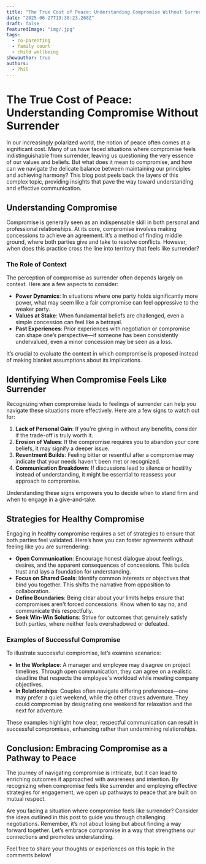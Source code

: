 ```yaml
---
title: "The True Cost of Peace: Understanding Compromise Without Surrender"
date: "2025-06-27T19:38:23.268Z"
draft: false
featuredImage: "img/.jpg"
tags:
  - co-parenting
  - family court
  - child wellbeing
showauthor: true
authors:
  - Phil
---
```


# The True Cost of Peace: Understanding Compromise Without Surrender 

In our increasingly polarized world, the notion of peace often comes at a significant cost. Many of us have faced situations where compromise feels indistinguishable from surrender, leaving us questioning the very essence of our values and beliefs. But what does it mean to compromise, and how can we navigate the delicate balance between maintaining our principles and achieving harmony? This blog post peels back the layers of this complex topic, providing insights that pave the way toward understanding and effective communication. 

## Understanding Compromise 

Compromise is generally seen as an indispensable skill in both personal and professional relationships. At its core, compromise involves making concessions to achieve an agreement. It’s a method of finding middle ground, where both parties give and take to resolve conflicts. However, when does this practice cross the line into territory that feels like surrender?  

### The Role of Context 

The perception of compromise as surrender often depends largely on context. Here are a few aspects to consider:  
- **Power Dynamics**: In situations where one party holds significantly more power, what may seem like a fair compromise can feel oppressive to the weaker party.  
- **Values at Stake**: When fundamental beliefs are challenged, even a simple concession can feel like a betrayal.  
- **Past Experiences**: Prior experiences with negotiation or compromise can shape one’s perspective—if someone has been consistently undervalued, even a minor concession may be seen as a loss.  

It’s crucial to evaluate the context in which compromise is proposed instead of making blanket assumptions about its implications. 

## Identifying When Compromise Feels Like Surrender  

Recognizing when compromise leads to feelings of surrender can help you navigate these situations more effectively. Here are a few signs to watch out for:  
1. **Lack of Personal Gain**: If you're giving in without any benefits, consider if the trade-off is truly worth it.  
2. **Erosion of Values**: If the compromise requires you to abandon your core beliefs, it may signify a deeper issue.  
3. **Resentment Builds**: Feeling bitter or resentful after a compromise may indicate that your needs haven't been met or recognized.  
4. **Communication Breakdown**: If discussions lead to silence or hostility instead of understanding, it might be essential to reassess your approach to compromise.  

Understanding these signs empowers you to decide when to stand firm and when to engage in a give-and-take. 

## Strategies for Healthy Compromise  

Engaging in healthy compromise requires a set of strategies to ensure that both parties feel validated. Here’s how you can foster agreements without feeling like you are surrendering:  
- **Open Communication**: Encourage honest dialogue about feelings, desires, and the apparent consequences of concessions. This builds trust and lays a foundation for understanding.  
- **Focus on Shared Goals**: Identify common interests or objectives that bind you together. This shifts the narrative from opposition to collaboration.  
- **Define Boundaries**: Being clear about your limits helps ensure that compromises aren't forced concessions. Know when to say no, and communicate this respectfully.  
- **Seek Win-Win Solutions**: Strive for outcomes that genuinely satisfy both parties, where neither feels overshadowed or defeated.  

### Examples of Successful Compromise 

To illustrate successful compromise, let’s examine scenarios:  
- **In the Workplace**: A manager and employee may disagree on project timelines. Through open communication, they can agree on a realistic deadline that respects the employee's workload while meeting company objectives.  
- **In Relationships**: Couples often navigate differing preferences—one may prefer a quiet weekend, while the other craves adventure. They could compromise by designating one weekend for relaxation and the next for adventure.  

These examples highlight how clear, respectful communication can result in successful compromises, enhancing rather than undermining relationships. 

## Conclusion: Embracing Compromise as a Pathway to Peace  

The journey of navigating compromise is intricate, but it can lead to enriching outcomes if approached with awareness and intention. By recognizing when compromise feels like surrender and employing effective strategies for engagement, we open up pathways to peace that are built on mutual respect. 

Are you facing a situation where compromise feels like surrender? Consider the ideas outlined in this post to guide you through challenging negotiations. Remember, it’s not about losing but about finding a way forward together. Let’s embrace compromise in a way that strengthens our connections and promotes understanding.  

Feel free to share your thoughts or experiences on this topic in the comments below!

